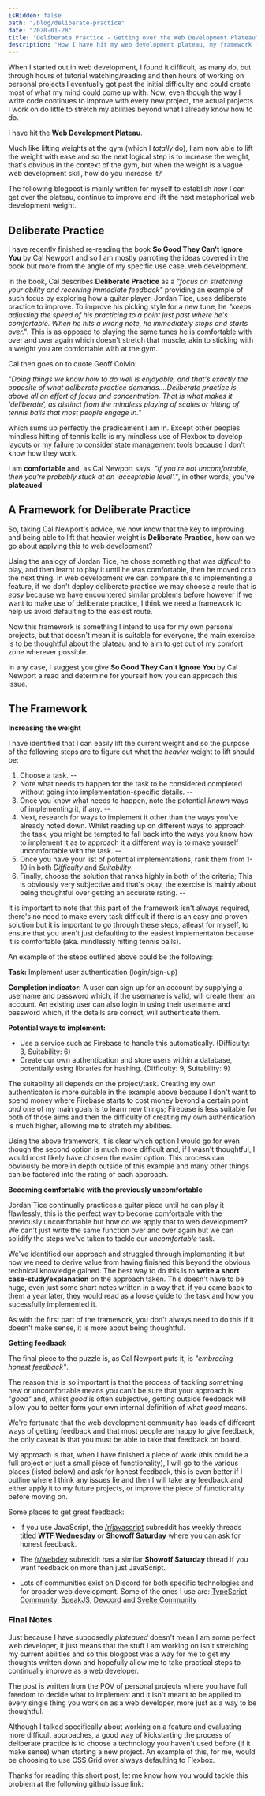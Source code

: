 ```yaml
---
isHidden: false
path: "/blog/deliberate-practice"
date: "2020-01-28"
title: "Deliberate Practice - Getting over the Web Development Plateau"
description: "How I have hit my web development plateau, my framework for getting over it and continuing to improve."
---
```


When I started out in web development, I found it difficult, as many do, but through hours of tutorial watching/reading and then hours of working on personal projects I eventually got past the initial difficulty and could create most of what my mind could come up with. Now, even though the way I write code continues to improve with every new project, the actual projects I work on do little to stretch my abilities beyond what I already know how to do.

I have hit the **Web Development Plateau**.

Much like lifting weights at the gym (which I _totally_ do), I am now able to lift the weight with ease and so the next logical step is to increase the weight, that's obvious in the context of the gym, but when the weight is a vague web development skill, how do you increase it?

The following blogpost is mainly written for myself to establish _how_ I can get over the plateau, continue to improve and lift the next metaphorical web development weight.

## Deliberate Practice

I have recently finished re-reading the book **So Good They Can't Ignore You** by Cal Newport and so I am mostly parroting the ideas covered in the book but more from the angle of my specific use case, web development.

In the book, Cal describes **Deliberate Practice** as a _"focus on stretching your ability and receiving immediate feedback"_ providing an example of such focus by exploring how a guitar player, Jordan Tice, uses deliberate practice to improve. To improve his picking style for a new tune, he _"keeps adjusting the speed of his practicing to a point just past where he's comfortable. When he hits a wrong note, he immediately stops and starts over."_. This is as opposed to playing the same tunes he is comfortable with over and over again which doesn't stretch that muscle, akin to sticking with a weight you are comfortable with at the gym.

Cal then goes on to quote Geoff Colvin:

_"Doing things we know how to do well is enjoyable, and that's exactly the opposite of what deliberate practice demands....Deliberate practice is above all an effort of focus and concentration. That is what makes it 'deliberate', as distinct from the mindless playing of scales or hitting of tennis balls that most people engage in."_

which sums up perfectly the predicament I am in. Except other peoples mindless hitting of tennis balls is my mindless use of Flexbox to develop layouts or my failure to consider state management tools because I don't know how they work.

I am **comfortable** and, as Cal Newport says, _"If you're not uncomfortable, then you're probably stuck at an 'acceptable level'."_, in other words, you've **plateaued**

## A Framework for Deliberate Practice

So, taking Cal Newport's advice, we now know that the key to improving and being able to lift that heavier weight is **Deliberate Practice**, how can we go about applying this to web development?

Using the analogy of Jordan Tice, he chose something that was _difficult_ to play, and then learnt to play it until he was comfortable, then he moved onto the next thing. In web development we can compare this to implementing a feature, if we don't deploy deliberate practice we may choose a route that is _easy_ because we have encountered similar problems before however if we want to make use of deliberate practice, I think we need a framework to help us avoid defaulting to the easiest route.

Now this framework is something I intend to use for my own personal projects, but that doesn't mean it is suitable for everyone, the main exercise is to be thoughtful about the plateau and to aim to get out of my comfort zone wherever possible. 

In any case, I suggest you give **So Good They Can't Ignore You** by Cal Newport a read and determine for yourself how you can approach this issue.

## The Framework

**Increasing the weight**

I have identified that I can easily lift the current weight and so the purpose of the following steps are to figure out what the _heavier_ weight to lift should be:

1. Choose a task.
--
2. Note what needs to happen for the task to be considered completed without going into implementation-specific details.
--
3. Once you know what needs to happen, note the potential _known_ ways of implementing it, if any.
--
4. Next, research for ways to implement it other than the ways you've already noted down. Whilst reading up on different ways to approach the task, you might be tempted to fall back into the ways you know how to implement it as to approach it a different way is to make yourself uncomfortable with the task.
--
5. Once you have your list of potential implementations, rank them from 1-10 in both _Difficulty_ and _Suitability_.
--
6. Finally, choose the solution that ranks highly in both of the criteria; This is obviously very subjective and that's okay, the exercise is mainly about being thoughtful over getting an accurate rating.
--

It is important to note that this part of the framework isn't always required, there's no need to make every task difficult if there is an easy and proven solution but it is important to go through these steps, atleast for myself, to ensure that you aren't just defaulting to the easiest implementaton because it is comfortable (aka. mindlessly hitting tennis balls).

An example of the steps outlined above could be the following:

**Task:** Implement user authentication (login/sign-up)

**Completion indicator:** A user can sign up for an account by supplying a username and password which, if the username is valid, will create them an account. An existing user can also login in using their username and password which, if the details are correct, will authenticate them.

**Potential ways to implement:**

* Use a service such as Firebase to handle this automatically. (Difficulty: 3, Suitability: 6)
* Create our own authentication and store users within a database, potentially using libraries for hashing. (Difficulty: 9, Suitability: 9)

The suitability all depends on the project/task. Creating my own authenticaton is more suitable in the example above because I don't want to spend money where Firebase starts to cost money beyond a certain point _and_ one of my main goals is to learn new things; Firebase is less suitable for both of those aims and then the difficulty of creating my own authentication is much higher, allowing me to stretch my abilities.

Using the above framework, it is clear which option I would go for even though the second option is much more difficult and, if I wasn't thoughtful, I would most likely have chosen the easier option. This process can obviously be more in depth outside of this example and many other things can be factored into the rating of each approach.

**Becoming comfortable with the previously uncomfortable**

Jordan Tice continually practices a guitar piece until he can play it flawlessly, this is the perfect way to become comfortable with the previously uncomfortable but how do we apply that to web development? We can't just write the same function over and over again but we can solidify the steps we've taken to tackle our _uncomfortable_ task.

We've identified our approach and struggled through implementing it but now we need to derive value from having finished this beyond the obvious technical knowledge gained. The best way to do this is to **write a short case-study/explanation** on the approach taken. This doesn't have to be huge, even just some short notes written in a way that, if you came back to them a year later, they would read as a loose guide to the task and how you sucessfully implemented it.

As with the first part of the framework, you don't always need to do this if it doesn't make sense, it is more about being thoughtful.

**Getting feedback**

The final piece to the puzzle is, as Cal Newport puts it, is _"embracing honest feedback"_.

The reason this is so important is that the process of tackling something new or uncomfortable means you can't be sure that your approach is _"good"_ and, whilst _good_ is often subjective, getting outside feedback will allow you to better form your own internal definition of what _good_ means.

We're fortunate that the web development community has loads of different ways of getting feedback and that most people are happy to give feedback, the only caveat is that you must be able to take that feedback on board.

My approach is that, when I have finished a piece of work (this could be a full project or just a small piece of functionality), I will go to the various places (listed below) and ask for honest feedback, this is even better if I outline where I think any issues lie and then I will take any feedback and either apply it to my future projects, or improve the piece of functionality before moving on.

Some places to get great feedback:

* If you use JavaScript, the [/r/javascript](https://www.reddit.com/r/javascript/) subreddit has weekly threads titled **WTF Wednesday**  or **Showoff Saturday** where you can ask for honest feedback.

* The [/r/webdev](https://www.reddit.com/r/webdev/) subreddit has a similar **Showoff Saturday** thread if you want feedback on more than just JavaScript.

* Lots of communities exist on Discord for both specific technologies and for broader web development. Some of the ones I use are: [TypeScript Community](https://discordapp.com/invite/typescript), [SpeakJS](https://discordapp.com/invite/dAF4F28), [Devcord](https://devcord.com/) and [Svelte Community](https://discordapp.com/invite/yy75DKs)

### Final Notes
Just because I have supposedly _plateaued_ doesn't mean I am some perfect web developer, it just means that the stuff I am working on isn't stretching my current abilities and so this blogpost was a way for me to get my thoughts written down and hopefully allow me to take practical steps to continually improve as a web developer.

The post is written from the POV of personal projects where you have full freedom to decide what to implement and it isn't meant to be applied to every single thing you work on as a web developer, more just as a way to be thoughtful.

Although I talked specifically about working on a feature and evaluating more difficult approaches, a good way of kickstarting the process of deliberate practice is to choose a technology you haven't used before (if it make sense) when starting a new project. An example of this, for me, would be choosing to use CSS Grid over always defaulting to Flexbox.


Thanks for reading this short post, let me know how you would tackle this problem at the following github issue link: 

